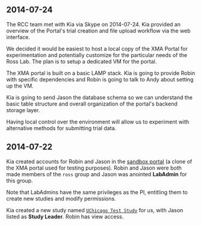 ## 2014-07-24

The RCC team met with Kia via Skype on 2014-07-24.  Kia provided an overview of the Portal's trial creation and file upload workflow via the web interface.  

We decided it would be easiest to host a local copy of the XMA Portal for
experimentation and potentially customize for the particular needs of the Ross Lab. The plan is to setup a dedicated VM for the portal.

The XMA portal is built on a basic LAMP stack.  Kia is going to provide Robin with specific dependencies and Robin is going to talk to Andy about setting up the VM.

Kia is going to send Jason the database schema so we can understand the basic
table structure and overall organization of the portal's backend storage
layer.

Having local control over the environment will allow us to experiment with
alternative methods for submitting trial data.


## 2014-07-22 

Kia created accounts for Robin and Jason in the [sandbox portal](http://xmaportal.org/sandbox) (a clone of the XMA portal used for testing purposes).  Robin and Jason were both made members of the `ross` group and Jason was anointed **LabAdmin** for this group.

Note that LabAdmins have the same privileges as the PI, entitling them to
create new studies and modify permissions.

Kia created a new study named [`UChicago Test Study`](http://xmaportal.org/sandbox/larequest.php?request=exploreStudy&StudyID=45&instit=SANDBOX1) for us, with Jason listed as **Study Leader**.  Robin has view access.
